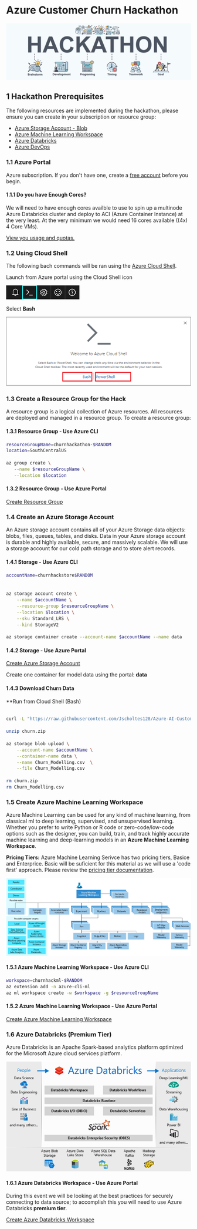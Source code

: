 # Azure Customer Churn Hackathon

![hackathon design](../images/hackathon.jpg)

## 1 Hackathon Prerequisites

The following resources are implemented during the hackathon, please ensure you can create in your subscription or resource group:

- [Azure Storage Account - Blob](https://docs.microsoft.com/en-us/azure/storage/common/storage-account-overview)
- [Azure Machine Learning Workspace](https://docs.microsoft.com/en-us/azure/machine-learning/overview-what-is-azure-ml)
- [Azure Databricks](https://docs.microsoft.com/en-us/azure/azure-databricks/what-is-azure-databricks)
- [Azure DevOps](https://docs.microsoft.com/en-us/azure/devops/user-guide/what-is-azure-devops?view=azure-devops)

### 1.1 Azure Portal

Azure subscription. If you don't have one, create a [free account](https://azure.microsoft.com/en-us/free/) before you begin.

#### 1.1.1 Do you have Enough Cores?

We will need to have enough cores availble to use to spin up a multinode Azure Databricks cluster and deploy to ACI (Azure Container Instance) at the very least. At the very minimum we would need 16 cores available ((4x) 4 Core VMs).

[View you usage and quotas.](https://docs.microsoft.com/en-us/azure/machine-learning/how-to-manage-quotas#view-your-usage-and-quotas)

### 1.2 Using Cloud Shell

The following bach commands will be ran using the [Azure Cloud Shell](https://docs.microsoft.com/en-us/azure/cloud-shell/overview). 

Launch from Azure portal using the Cloud Shell icon

![cloud shell](../images/portal-launch-icon.png)

Select __Bash__

![cloud shell](../images/overview-choices.png)

### 1.3 Create a Resource Group for the Hack

A resource group is a logical collection of Azure resources. All resources are deployed and managed in a resource group. To create a resource group:

#### 1.3.1 Resource Group - Use Azure CLI

```bash
resourceGroupName=churnhackathon-$RANDOM
location=SouthCentralUS

az group create \
   --name $resourceGroupName \
   --location $location
```

#### 1.3.2 Resource Group - Use Azure Portal

[Create Resource Group](https://docs.microsoft.com/en-us/azure/event-hubs/event-hubs-create#create-a-resource-group)

### 1.4 Create an Azure Storage Account

An Azure storage account contains all of your Azure Storage data objects: blobs, files, queues, tables, and disks. Data in your Azure storage account is durable and highly available, secure, and massively scalable. We will use a storage account for our cold path storage and to store alert records.

#### 1.4.1 Storage - Use Azure CLI

```bash
accountName=churnhackstore$RANDOM


az storage account create \
    --name $accountName \
    --resource-group $resourceGroupName \
    --location $location \
    --sku Standard_LRS \
    --kind StorageV2

az storage container create --account-name $accountName --name data

```

#### 1.4.2 Storage - Use Azure Portal

[Create Azure Storage Account](https://docs.microsoft.com/en-us/azure/storage/common/storage-account-create?tabs=azure-portal)

Create one container for model data using the portal: __data__

#### 1.4.3 Download Churn Data

**Run from Cloud Shell (Bash)

```bash

curl -L "https://raw.githubusercontent.com/Jscholtes128/Azure-AI-CustomerChurn-Hack/master/data/customerchurn.zip" > churn.zip

unzip churn.zip

az storage blob upload \
    --account-name $accountName \
    --container-name data \
    --name Churn_Modelling.csv  \
    --file Churn_Modelling.csv

rm churn.zip
rm Churn_Modelling.csv
```

### 1.5 Create Azure Machine Learning Workspace

Azure Machine Learning can be used for any kind of machine learning, from classical ml to deep learning, supervised, and unsupervised learning. Whether you prefer to write Python or R code or zero-code/low-code options such as the designer, you can build, train, and track highly accurate machine learning and deep-learning models in an __Azure Machine Learning Workspace__.

__Pricing Tiers:__ Azure Machine Learning Serivce has two pricing tiers, Basice and Enterprice. Basic will be suficient for this material as we will use a 'code first' approach. Please review the [pricing tier documentation](https://azure.microsoft.com/en-us/pricing/details/machine-learning/).

![amls](../images/azure-machine-learning-taxonomy.png)

#### 1.5.1 Azure Machine Learning Workspace - Use Azure CLI

```bash
workspace=churnhackml-$RANDOM
az extension add -n azure-cli-ml
az ml workspace create -w $workspace -g $resourceGroupName
```

#### 1.5.2 Azure Machine Learning Workspace - Use Azure Portal

[Create Azure Machine Learning Workspace](https://docs.microsoft.com/en-us/azure/machine-learning/how-to-manage-workspace)

### 1.6 Azure Databricks (Premium Tier)

Azure Databricks is an Apache Spark-based analytics platform optimized for the Microsoft Azure cloud services platform. 

![databricks](../images/azure-databricks-overview.png)

#### 1.6.1 Azure Databricks Workspace - Use Azure Portal

During this event we will be looking at the best practices for securely connecting to data source; to accomplish this you will need to use Azure Databricks __premium tier__.

[Create Azure Databricks Workspace](https://docs.microsoft.com/en-us/azure/azure-databricks/quickstart-create-databricks-workspace-portal#create-an-azure-databricks-workspace)
